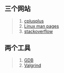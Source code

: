 ## 三个网站
> 1. [cplusplus](www.cplusplus.com)
> 2. [Linux man pages](https://linux.die.net/man/)
> 3. [stackoverflow](www.stackoverflow.com)

## 两个工具
> 1. [GDB](https://www.gnu.org/software/gdb/download/)
> 2. [Valgrind](http://valgrind.org/)
